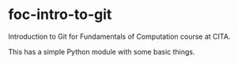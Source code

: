 # foc-intro-to-git
Introduction to Git for Fundamentals of Computation course at CITA.

This has a simple Python module with some basic things.
